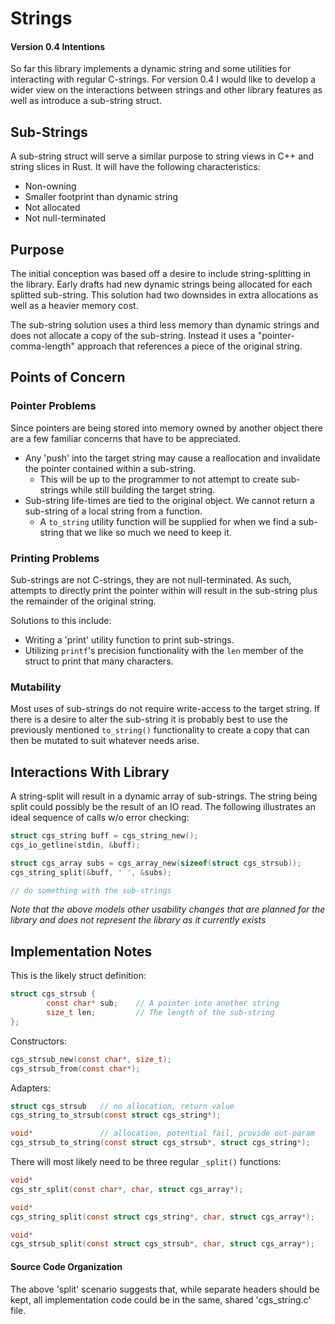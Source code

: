 # Strings
#### Version 0.4 Intentions

So far this library implements a dynamic string and some utilities for interacting with regular C-strings. For version 0.4 I would like to develop a wider view on the interactions between strings and other library features as well as introduce a sub-string struct.

## Sub-Strings

A sub-string struct will serve a similar purpose to string views in C++ and string slices in Rust. It will have the following characteristics:

* Non-owning
* Smaller footprint than dynamic string
* Not allocated
* Not null-terminated

## Purpose

The initial conception was based off a desire to include string-splitting in the library. Early drafts had new dynamic strings being allocated for each splitted sub-string. This solution had two downsides in extra allocations as well as a heavier memory cost.

The sub-string solution uses a third less memory than dynamic strings and does not allocate a copy of the sub-string. Instead it uses a "pointer-comma-length" approach that references a piece of the original string.

## Points of Concern

### Pointer Problems

Since pointers are being stored into memory owned by another object there are a few familiar concerns that have to be appreciated.

* Any 'push' into the target string may cause a reallocation and invalidate the pointer contained within a sub-string.
    - This will be up to the programmer to not attempt to create sub-strings while still building the target string.
* Sub-string life-times are tied to the original object. We cannot return a sub-string of a local string from a function.
    - A `to_string` utility function will be supplied for when we find a sub-string that we like so much we need to keep it.

### Printing Problems

Sub-strings are not C-strings, they are not null-terminated. As such, attempts to directly print the pointer within will result in the sub-string plus the remainder of the original string.

Solutions to this include:
* Writing a 'print' utility function to print sub-strings.
* Utilizing `printf`'s precision functionality with the `len` member of the struct to print that many characters.

### Mutability

Most uses of sub-strings do not require write-access to the target string. If there is a desire to alter the sub-string it is probably best to use the previously mentioned `to_string()` functionality to create a copy that can then be mutated to suit whatever needs arise.

## Interactions With Library

A string-split will result in a dynamic array of sub-strings. The string being split could possibly be the result of an IO read. The following illustrates an ideal sequence of calls w/o error checking:

```C
struct cgs_string buff = cgs_string_new();
cgs_io_getline(stdin, &buff);

struct cgs_array subs = cgs_array_new(sizeof(struct cgs_strsub));
cgs_string_split(&buff, ' ', &subs);

// do something with the sub-strings
```

_Note that the above models other usability changes that are planned for the library and does not represent the library as it currently exists_

## Implementation Notes

This is the likely struct definition:

```C
struct cgs_strsub {
        const char* sub;    // A pointer into another string
        size_t len;         // The length of the sub-string
};
```

Constructors:

```C
cgs_strsub_new(const char*, size_t);
cgs_strsub_from(const char*);
```

Adapters:

```C
struct cgs_strsub   // no allocation, return value
cgs_string_to_strsub(const struct cgs_string*);

void*               // allocation, potential fail, provide out-param
cgs_strsub_to_string(const struct cgs_strsub*, struct cgs_string*);
```

There will most likely need to be three regular `_split()` functions:

```C
void*
cgs_str_split(const char*, char, struct cgs_array*);

void*
cgs_string_split(const struct cgs_string*, char, struct cgs_array*);

void*
cgs_strsub_split(const struct cgs_strsub*, char, struct cgs_array*);
```

#### Source Code Organization

The above 'split' scenario suggests that, while separate headers should be kept, all implementation code could be in the same, shared 'cgs\_string.c' file.
